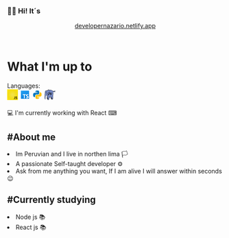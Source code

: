 ### 👋👀 Hi! It´s

<div align="center">
<p> <a href="https://developernazario.netlify.app"> developernazario.netlify.app </a> </p> 
  <br>
  
</div>


<h1> What I'm up to</h1> 
<span> Languages: </span> 
<div display= "flex">
  <img src = "js.gif" width= "25px" height = "25px">
  <img src = "ty.png" width= "25px" height = "25px">
  <img src = "pyt.gif" width= "25px" height = "25px">
  <img src = "php.gif" width= "25px" height = "25px"> 
</div> 
<br/>
💻<span>  I'm currently working with React</span> ⌨


<h2>#About me</h2>
<li>Im Peruvian and I live in northen lima 🏳</li>
<li>A passionate Self-taught developer ⚙</li>
<li>Ask from me anything you want, If I am alive I will answer within seconds 😉</li>
<h2>#Currently studying</h2>
<li>Node js 📚</li>
<li>React js 📚</li>
